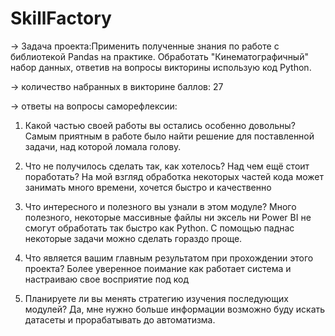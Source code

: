 # SkillFactory
→ Задача проекта:Применить полученные знания по работе с библиотекой Pandas на практике.
Обработать "Кинематографичный" набор данных, ответив на вопросы викторины использую код Python.
 
→ количество набранных в викторине баллов: 27

→ ответы на вопросы саморефлексии:

1. Какой частью своей работы вы остались особенно довольны?
Самым приятным в работе было найти решение для поставленной задачи, над которой ломала голову.

2. Что не получилось сделать так, как хотелось? Над чем ещё стоит поработать?
На мой взгляд обработка некоторых частей кода может занимать много времени, хочется быстро и качественно

3. Что интересного и полезного вы узнали в этом модуле?
Много полезного, некоторые массивные файлы ни эксель ни Power BI не смогут обработать так быстро как Python.
C  помощью паднас некоторые задачи можно сделать гораздо проще.

4. Что является вашим главным результатом при прохождении этого проекта?
Более уверенное поимание как работает система и настраиваю свое восприятие под код

5. Планируете ли вы менять стратегию изучения последующих модулей?
Да, мне нужно больше информации возможно буду искать датасеты и прорабатывать до автоматизма. 
